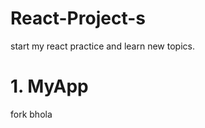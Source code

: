 # React-Project-s

start my react practice and learn new topics.


<h1>1. MyApp</h1>


fork bhola 

